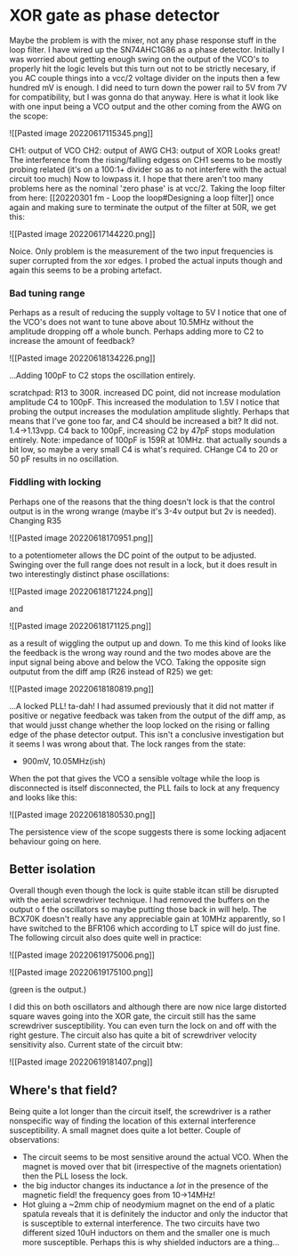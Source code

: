 # XOR gate as phase detector
Maybe the problem is with the mixer, not any phase response stuff in the loop filter. 
I have wired up the SN74AHC1G86 as a phase detector.
Initially I was worried about getting enough swing on the output of the VCO's to properly hit the logic levels but this turn out not to be strictly necesary, if you AC couple things into a vcc/2 voltage divider on the inputs then a few hundred mV is enough.
I did need to turn down the power rail to 5V from 7V for compatibility, but I was gonna do that anyway.
Here is what it look like with one input being a VCO output and the other coming from the AWG on the scope:

![[Pasted image 20220617115345.png]]

CH1: output of VCO
CH2: output of AWG
CH3: output of XOR
Looks great!
The interference from the rising/falling edgess on CH1 seems to be mostly probing related (it's on a 100:1+ divider so as to not interfere with the actual circuit too much)
Now to lowpass it. I hope that there aren't too many problems here as the nominal 'zero phase' is at vcc/2.
Taking the loop filter from here: [[20220301 fm - Loop the loop#Designing a loop filter]] once again and making sure to terminate the output of the filter at 50R, we get this:

![[Pasted image 20220617144220.png]]

Noice.
Only problem is the measurement of the two input frequencies is super corrupted from the xor edges. I probed the actual inputs though and again this seems to be a probing artefact.


### Bad tuning range
Perhaps as a result of reducing the supply voltage to 5V I notice that one of the VCO's does not want to tune above about 10.5MHz without the amplitude dropping off a whole bunch. Perhaps adding more to C2 to increase the amount of feedback?

![[Pasted image 20220618134226.png]]

...Adding 100pF to C2 stops the oscillation entirely.

scratchpad:
R13 to 300R. increased DC point, did not increase modulation amplitude
C4 to 100pF. This increased the modulation to 1.5V
I notice that probing the output increases the modulation amplitude slightly. Perhaps that means that I've gone too far, and C4 should be increased a bit? It did not. 1.4->1.13vpp.
C4 back to 100pF, increasing C2 by 47pF stops modulation entirely.
Note: impedance of 100pF is 159R at 10MHz. that actually sounds a bit low, so maybe a very small C4 is what's required.
CHange C4 to 20 or 50 pF results in no oscillation.

### Fiddling with locking
Perhaps one of the reasons that the thing doesn't lock is that the control output is in the wrong wrange (maybe it's 3-4v output but 2v is needed). Changing R35

![[Pasted image 20220618170951.png]]

to a potentiometer allows the DC point of the output to be adjusted. Swinging over the full range does not result in a lock, but it does result in two interestingly distinct phase oscillations:

![[Pasted image 20220618171224.png]]

and

![[Pasted image 20220618171125.png]]

as a result of wiggling the output up and down.
To me this kind of looks like the feedback is the wrong way round and the two modes above are the input signal being above and below the VCO.
Taking the opposite sign outputut from the diff amp (R26 instead of R25) we get:

![[Pasted image 20220618180819.png]]

...A locked PLL! ta-dah!
I had assumed previously that it did not matter if positive or negative feedback was taken from the output of the diff amp, as that would jusst change whether the loop locked on the rising or falling edge of the phase detector output. This isn't a conclusive investigation but it seems I was wrong about that.
The lock ranges from the state:
- 900mV, 10.05MHz(ish)


When the pot that gives the VCO a sensible voltage while the loop is disconnected is itself disconnected, the PLL fails to lock at any frequency and looks like this:

![[Pasted image 20220618180530.png]]

The persistence view of the scope suggests there is some locking adjacent behaviour going on here.

## Better isolation
Overall though even though the lock is quite stable itcan still be disrupted with the aerial screwdriver technique. I had removed the buffers on the output o f the oscillators so maybe putting those back in will help. 
The BCX70K doesn't really have any appreciable gain at 10MHz apparently, so I have switched to the BFR106 which according to LT spice will do just fine.
The following circuit also does quite well in practice:

![[Pasted image 20220619175006.png]]


![[Pasted image 20220619175100.png]]

(green is the output.)

I did this on both oscillators and although there are now nice large distorted square waves going into the XOR gate, the circuit still has the same screwdriver susceptibility. You can even turn the lock on and off with the right gesture.
The circuit also has quite a bit of screwdriver velocity sensitivity also.
Current state of the circuit btw:

![[Pasted image 20220619181407.png]]


## Where's that field?
Being quite a lot longer than the circuit itself, the screwdriver is a rather nonspecific way of finding the location of this external interference susceptibility. A small magnet does quite a lot better. Couple of observations:
- The circuit seems to be most sensitive around the actual VCO. When the magnet is moved over that bit (irrespective of the magnets orientation) then the PLL losess the lock.
- the big inductor changes its inductance a _lot_ in the presence of the magnetic field! the frequency goes from 10->14MHz!
- Hot gluing a ~2mm chip of neodymium magnet on the end of a platic spatula reveals that it is definitely the inductor and only the inductor that is susceptible to external interference. The two circuits have two different sized 10uH inductors on them and the smaller one is much more susceptible. Perhaps this is why shielded inductors are a thing...

